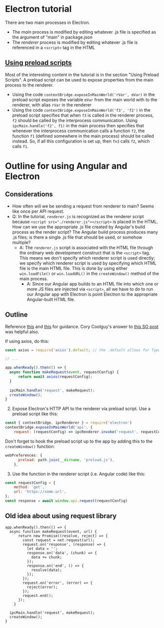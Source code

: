 # Electron tutorial

There are two main processes in Electron.

- The *main* process is modified by editing whatever .js file is specified as the argument of "main" in package.json
- The *renderer* process is modified by editing whatever .js file is referenced in a `<script>` tag in the HTML

##  [Using preload scripts](https://www.electronjs.org/docs/latest/tutorial/tutorial-preload)

Most of the interesting content in the tutorial is in the section "Using Preload Scripts". A preload script can be used to expose properties from the main process to the renderer.

- Using the code `contextBridge.exposeInMainWorld('rVar', mVar)` in the preload script exposes the variable `mVar` from the main world with to the renderer, with alias `rVar` in the renderer
- Using the code `contextBridge.exposeInMainWorld('f3', 'f2')` in the preload script specifies that when `f3` is called in the renderer process, `f2` should be called by the interprocess communication. Using `ipcMain.handle('f2', f1)`  in the main process then specifies that whenever the interprocess communication calls a function `f2`, the function `f1` (defined somewhere in the main process) should be called instead. So, if all this configuration is set up, then `fn3` calls `f2`, which calls `f1`.

# Outline for using Angular and Electron

## Considerations

- How often will we be sending a request from renderer to main? Seems like once per API request.
- Q: In the tutorial, `renderer.js` is recognized as the renderer script because `<script src="./renderer.js"></script>` is placed in the HTML. How can we use the appropriate .js file created by Angular's build process as the render script? The Angular build process produces many .js files; is there a single .js file that should be used, or somehow multiple?
  - A: The `renderer.js` script is associated with the HTML file through the ordinary web development construct that is the `<script>` tag. This means we don't specify which renderer script is used directly; we specify which renderer script is used by specifying which HTML file is the main HTML file. This is done by using either `win.loadFile()` or `win.loadURL()` in the `createWindow()` method of the main process.
    - A: Since our Angular app builds to an HTML file into which one or more JS files are injected via `<script>`, all we have to do to run our Angular app with Electron is point Electron to the appropriate Angular-built HTML file.

## Outline

Reference [this](https://buddy.works/tutorials/building-a-desktop-app-with-electron-and-angular) and [this](https://www.electronjs.org/docs/latest/tutorial/ipc) for guidance. Cory Coolguy's answer to [this SO post](https://stackoverflow.com/questions/57061723/how-does-postman-an-electron-app-get-around-cors) was helpful also.

If using axios, do this:

```js
const axios = require('axios').default; // the .default allows for TypeScript

// ...

app.whenReady().then(() => {
  async function makeRequest(event, requestConfig) {
      return await axios(requestConfig);
  }
  
  ipcMain.handle('request', makeRequest);
  createWindow();
}
```

2. Expose Electron's HTTP API to the renderer via preload script. Use a preload script like this:

```js
const { contextBridge, ipcRenderer } = require('electron')
contextBridge.exposeInMainWorld('api', { 
    request: (requestConfig) => ipcRenderer.invoke('request', requestConfig)})
```

Don't forget to hook the preload script up to the app by adding this to the `createWindow()` function:

```js
webPreferences: {
      preload: path.join(__dirname, 'preload.js'),
    },
```

3. Use the function in the renderer script (i.e. Angular code) like this:

```js
const requestConfig = {
    method: 'get',
  	url: 'https://some.url',
};
const response = await window.api.request(requestConfig)
```

## Old idea about using request library

```
app.whenReady().then(() => {
  async function makeRequest(event, url) {
      return new Promise((resolve, reject) => {
        const request = net.request(url);
        request.on('response', (response) => {
          let data = '';
          response.on('data', (chunk) => {
            data += chunk;
          });
          response.on('end', () => {
            resolve(data);
          });
        });
        request.on('error', (error) => {
          reject(error);
        });
        request.end();
      });
    }
  
  ipcMain.handle('request', makeRequest);
  createWindow();
}
```

